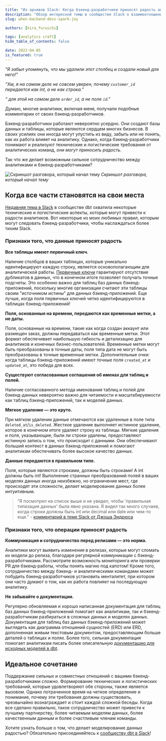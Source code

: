 ```yaml
---
title: "Из архивов Slack: Когда бэкенд-разработчики приносят радость аналитикам"
description: "Обзор интересной темы в сообществе Slack о взаимоотношениях между аналитиками и бэкенд-разработчиками"
slug: when-backend-devs-spark-joy

authors: [kira_furuichi]

tags: [analytics craft]
hide_table_of_contents: false

date: 2022-04-05
is_featured: true
---
```


*"Я забыл упомянуть, что мы удалили этот столбец и создали новый для него!"*

*“Хм, я на самом деле не совсем уверен, почему `customer_id` передается как int, а не как строка.”*

*“<Term id="primary-key" /> для этой <Term id="table" /> на самом деле `order_id`, а не поле `id`.”*

Думаю, многие аналитики, включая меня, получали подобные комментарии от своих бэкенд-разработчиков.

Бэкенд-разработчики работают невероятно усердно. Они создают базы данных и таблицы, которые являются сердцем многих бизнесов. В своих усилиях они иногда могут упустить из виду, забыть или не понять, как их работа влияет на аналитику. Однако, когда бэкенд-разработчики понимают и реализуют технические и логистические требования от аналитических команд, *они могут приносить радость*.

Так что же делает возможным сильное сотрудничество между аналитиками и бэкенд-разработчиками?

<!--truncate-->

![Скриншот разговора, который начал тему](/img/blog/2022-04-05-when-backend-devs-spark-joy/slack_thread_screenshot.png)
*Скриншот разговора, который начал тему*

## Когда все части становятся на свои места

[Недавняя тема в Slack](https://getdbt.slack.com/archives/C0VLZPLAE/p1643161237258600) в сообществе dbt охватила некоторые технические и логистические аспекты, которые могут привести к радости аналитиков. Вот некоторые из моих любимых правил, которым могут следовать бэкенд-разработчики, чтобы наслаждаться более тихим Slack.

### Признаки того, что данные приносят радость

**Все таблицы имеют первичный ключ.**

Наличие столбцов в ваших таблицах, которые уникально идентифицируют каждую строку, является основополагающим для аналитической работы. [Первичные ключи](https://docs.getdbt.com/blog/primary-key-testing) гарантируют отсутствие дубликатов в данных, что в конечном итоге позволяет получать точные подсчеты. Это особенно важно для таблиц баз данных бэкенд-приложений, поскольку многие организации считают эти таблицы своим "источником истины" для данных бэкенд-приложений. Еще лучше, когда поля первичных ключей четко идентифицируются в таблицах бэкенд-приложений!

**Поля, основанные на времени, передаются как временные метки, а не даты.**

Поля, основанные на времени, такие как когда создан аккаунт или размещен заказ, должны передаваться как временные метки. Этот формат обеспечивает наибольшую гибкость и детализацию для аналитиков и конечных бизнес-пользователей. Временные метки могут быть преобразованы в точные даты, поля типа дата не могут быть преобразованы в точные временные метки. Дополнительные очки: когда таблицы бэкенд-приложений имеют точные поля `created_at` и `updated_at`, это победа для всех.

**Существуют согласованные соглашения об именах для таблиц и полей.**

Наличие согласованного метода именования таблиц и полей для бэкенд-данных невероятно важно для читаемости и масштабируемости как таблиц бэкенд-приложений, так и моделей данных.

**Мягкое удаление — это круто.**

При мягком удалении данные отмечаются как удаленные в поле типа `deleted_at`/`is_deleted`. Жесткое удаление выполняет истинное удаление, которое в конечном итоге удаляет строку из таблицы. Мягкие удаления и поля, указывающие, были ли строки удалены, предоставляют истинную запись о том, что происходит с данными. Они обеспечивают больший контекст в данных бэкенд-приложений и помогают аналитикам обеспечивать более высокое качество данных.

**Данные передаются в правильном типе.**

Поля, которые являются строками, должны быть строками! А int должны быть int! Выполнение странных преобразований полей в ваших моделях данных иногда неизбежно, но ограничение мест, где происходят эти сложности, делает моделирование данных более интуитивным.

> “Я посмотрел на список выше и не увидел, чтобы 'правильная типизация данных' была явно указана. Я видел так много случаев, когда строки должны быть int или decimal или date или чем-то еще.” - [комментарий в теме Slack от Джоша Эндрюса](https://getdbt.slack.com/archives/C0VLZPLAE/p1643305705280300?thread_ts=1643161237.258600&cid=C0VLZPLAE)

### Признаки того, что операции приносят радость

**Коммуникация и сотрудничество перед релизами — это норма.**

Аналитики могут выявить изменения в релизах, которые могут сломать их модели до релиза, благодаря регулярной коммуникации с бэкенд-разработчиками. Рассмотрите возможность мониторинга или проверки PR для бэкенд-работы, чтобы понять магию под капотом! Кроме того, сотрудничество между бэкенд- и аналитическими командами может побудить бэкенд-разработчиков установить менталитет, при котором они часто думают о том, как их работа повлияет на последующую аналитику.

**Не забывайте о документации.**

Регулярно обновляемая и хорошо написанная документация для таблиц баз данных бэкенд-приложений помогает как аналитикам, так и бэкенд-разработчикам разбираться в сложных данных и моделях данных. Документация для таблиц баз данных бэкенд-приложений может выглядеть как диаграмма отношений сущностей (ERD) или ERD, дополненная живым текстовым документом, предоставляющим больше деталей о таблицах и полях. Более того, сильная документация помогает аналитикам писать более описательную [документацию для исходных моделей в dbt](/docs/build/sources#testing-and-documenting-sources).

## Идеальное сочетание

Поддержание сильных и совместных отношений с вашими бэкенд-разработчиками *сложно*. Формирование технических и логистических требований, которые удовлетворяют обе стороны, также является вызовом. Однако потраченное время на четкое определение и понимание, почему эти требования должны существовать, чрезвычайно вознаграждает и стоит каждой сложной беседы. Когда все сделано правильно, такое сотрудничество может привести к лучшему партнерству, более читаемым моделям данных, более качественным данным и более счастливым членам команды.

Хотите узнать больше о том, что делает моделирование данных радостью? Обязательно присоединяйтесь к [сообществу dbt в Slack](https://www.getdbt.com/community/join-the-community/)!